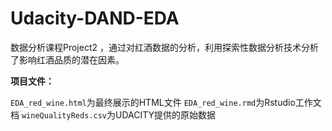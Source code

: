 #  Udacity-DAND-EDA
数据分析课程Project2 ，通过对红酒数据的分析，利用探索性数据分析技术分析了影响红酒品质的潜在因素。

**项目文件：**

`EDA_red_wine.html`为最终展示的HTML文件
`EDA_red_wine.rmd`为Rstudio工作文档
`wineQualityReds.csv`为UDACITY提供的原始数据



